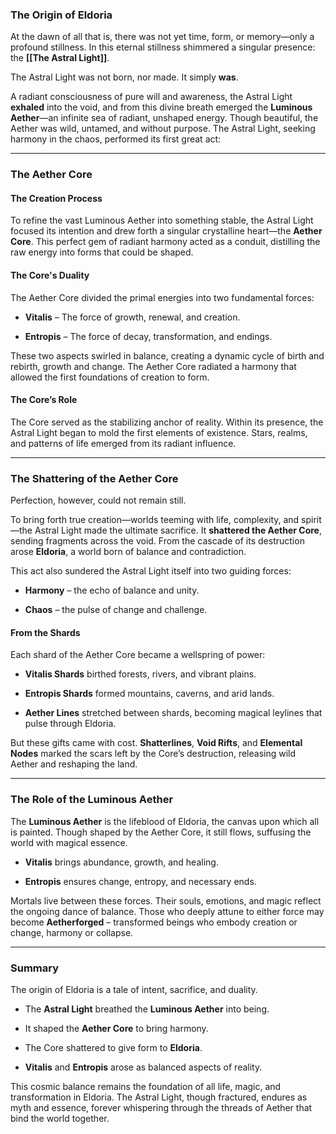 
### **The Origin of Eldoria**

At the dawn of all that is, there was not yet time, form, or memory—only a profound stillness. In this eternal stillness shimmered a singular presence: the **[[The Astral Light]]**.

The Astral Light was not born, nor made. It simply **was**.

A radiant consciousness of pure will and awareness, the Astral Light **exhaled** into the void, and from this divine breath emerged the **Luminous Aether**—an infinite sea of radiant, unshaped energy. Though beautiful, the Aether was wild, untamed, and without purpose. The Astral Light, seeking harmony in the chaos, performed its first great act:

---

### **The Aether Core**

#### **The Creation Process**

To refine the vast Luminous Aether into something stable, the Astral Light focused its intention and drew forth a singular crystalline heart—the **Aether Core**. This perfect gem of radiant harmony acted as a conduit, distilling the raw energy into forms that could be shaped.

#### **The Core's Duality**

The Aether Core divided the primal energies into two fundamental forces:

- **Vitalis** – The force of growth, renewal, and creation.
    
- **Entropis** – The force of decay, transformation, and endings.
    

These two aspects swirled in balance, creating a dynamic cycle of birth and rebirth, growth and change. The Aether Core radiated a harmony that allowed the first foundations of creation to form.

#### **The Core’s Role**

The Core served as the stabilizing anchor of reality. Within its presence, the Astral Light began to mold the first elements of existence. Stars, realms, and patterns of life emerged from its radiant influence.

---

### **The Shattering of the Aether Core**

Perfection, however, could not remain still.

To bring forth true creation—worlds teeming with life, complexity, and spirit—the Astral Light made the ultimate sacrifice. It **shattered the Aether Core**, sending fragments across the void. From the cascade of its destruction arose **Eldoria**, a world born of balance and contradiction.

This act also sundered the Astral Light itself into two guiding forces:

- **Harmony** – the echo of balance and unity.
    
- **Chaos** – the pulse of change and challenge.
    

#### **From the Shards**

Each shard of the Aether Core became a wellspring of power:

- **Vitalis Shards** birthed forests, rivers, and vibrant plains.
    
- **Entropis Shards** formed mountains, caverns, and arid lands.
    
- **Aether Lines** stretched between shards, becoming magical leylines that pulse through Eldoria.
    

But these gifts came with cost. **Shatterlines**, **Void Rifts**, and **Elemental Nodes** marked the scars left by the Core’s destruction, releasing wild Aether and reshaping the land.

---

### **The Role of the Luminous Aether**

The **Luminous Aether** is the lifeblood of Eldoria, the canvas upon which all is painted. Though shaped by the Aether Core, it still flows, suffusing the world with magical essence.

- **Vitalis** brings abundance, growth, and healing.
    
- **Entropis** ensures change, entropy, and necessary ends.
    

Mortals live between these forces. Their souls, emotions, and magic reflect the ongoing dance of balance. Those who deeply attune to either force may become **Aetherforged** – transformed beings who embody creation or change, harmony or collapse.

---

### **Summary**

The origin of Eldoria is a tale of intent, sacrifice, and duality.

- The **Astral Light** breathed the **Luminous Aether** into being.
    
- It shaped the **Aether Core** to bring harmony.
    
- The Core shattered to give form to **Eldoria**.
    
- **Vitalis** and **Entropis** arose as balanced aspects of reality.
    

This cosmic balance remains the foundation of all life, magic, and transformation in Eldoria. The Astral Light, though fractured, endures as myth and essence, forever whispering through the threads of Aether that bind the world together.